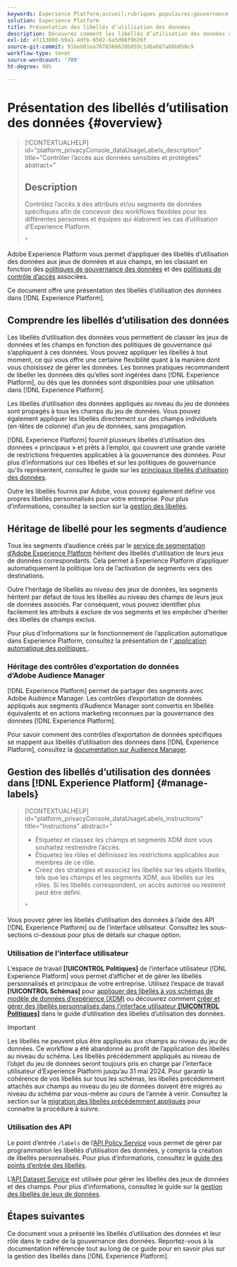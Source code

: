 ```yaml
---
keywords: Experience Platform;accueil;rubriques populaires;gouvernance des données;api de libellé d’utilisation des données;api policy service;présentation des libellés d’utilisation des données
solution: Experience Platform
title: Présentation des libellés d’utilisation des données
description: Découvrez comment les libellés d’utilisation des données sont utilisés pour appliquer la conformité en matière de gouvernance des données dans Adobe Experience Platform.
exl-id: 4f113000-b9a1-4dfb-9502-6a5d08f0b26f
source-git-commit: 916eb01ea7878366620b859c1d6a667a88b850c9
workflow-type: tm+mt
source-wordcount: '789'
ht-degree: 90%

---
```


# Présentation des libellés d’utilisation des données {#overview}

>[!CONTEXTUALHELP]
>id="platform_privacyConsole_dataUsageLabels_description"
>title="Contrôler l’accès aux données sensibles et protégées"
>abstract="<h2>Description</h2><p>Contrôlez l’accès à des attributs et/ou segments de données spécifiques afin de concevoir des workflows flexibles pour les différentes personnes et équipes qui élaborent les cas d’utilisation d’Experience Platform.</p>"

Adobe Experience Platform vous permet d’appliquer des libellés d’utilisation des données aux jeux de données et aux champs, en les classant en fonction des [politiques de gouvernance des données](../policies/overview.md) et des [politiques de contrôle d’accès](../../access-control/abac/ui/policies.md) associées.

Ce document offre une présentation des libellés d’utilisation des données dans [!DNL Experience Platform].

## Comprendre les libellés d’utilisation des données

Les libellés d’utilisation des données vous permettent de classer les jeux de données et les champs en fonction des politiques de gouvernance qui s’appliquent à ces données. Vous pouvez appliquer les libellés à tout moment, ce qui vous offre une certaine flexibilité quant à la manière dont vous choisissez de gérer les données. Les bonnes pratiques recommandent de libeller les données dès qu’elles sont ingérées dans [!DNL Experience Platform], ou dès que les données sont disponibles pour une utilisation dans [!DNL Experience Platform].

Les libellés d’utilisation des données appliqués au niveau du jeu de données sont propagés à tous les champs du jeu de données. Vous pouvez également appliquer les libellés directement sur des champs individuels (en-têtes de colonne) d’un jeu de données, sans propagation.

[!DNL Experience Platform] fournit plusieurs libellés d’utilisation des données « principaux » et prêts à l’emploi, qui couvrent une grande variété de restrictions fréquentes applicables à la gouvernance des données. Pour plus d’informations sur ces libellés et sur les politiques de gouvernance qu’ils représentent, consultez le guide sur les [principaux libellés d’utilisation des données](reference.md).

Outre les libellés fournis par Adobe, vous pouvez également définir vos propres libellés personnalisés pour votre entreprise. Pour plus d’informations, consultez la section sur la [gestion des libellés](#manage-labels).

## Héritage de libellé pour les segments d’audience

Tous les segments d’audience créés par le [service de segmentation d’Adobe Experience Platform](../../segmentation/home.md) héritent des libellés d’utilisation de leurs jeux de données correspondants. Cela permet à Experience Platform d’appliquer automatiquement la politique lors de l’activation de segments vers des destinations.

Outre l’héritage de libellés au niveau des jeux de données, les segments héritent par défaut de tous les libellés au niveau des champs de leurs jeux de données associés. Par conséquent, vous pouvez identifier plus facilement les attributs à exclure de vos segments et les empêcher d’hériter des libellés de champs exclus.

Pour plus d’informations sur le fonctionnement de l’application automatique dans Experience Platform, consultez la présentation de l’[ application automatique des politiques ](../enforcement/auto-enforcement.md).

### Héritage des contrôles d’exportation de données d’Adobe Audience Manager

[!DNL Experience Platform] permet de partager des segments avec Adobe Audience Manager. Les contrôles d’exportation de données appliqués aux segments d’Audience Manager sont convertis en libellés équivalents et en actions marketing reconnues par la gouvernance des données [!DNL Experience Platform].

Pour savoir comment des contrôles d‘exportation de données spécifiques se mappent aux libellés d’utilisation des données dans [!DNL Experience Platform], consultez la [documentation sur Audience Manager](https://experienceleague.adobe.com/docs/audience-manager/user-guide/implementation-integration-guides/integration-experience-platform/aam-aep-audience-sharing.html?lang=fr#aam-data-export-control-in-aep).

## Gestion des libellés d’utilisation des données dans [!DNL Experience Platform] {#manage-labels}

>[!CONTEXTUALHELP]
>id="platform_privacyConsole_dataUsageLabels_instructions"
>title="Instructions"
>abstract="<ul><li>Étiquetez et classez les champs et segments XDM dont vous souhaitez restreindre l’accès.</li><li>Étiquetez les rôles et définissez les restrictions applicables aux membres de ce rôle.</li><li>Créez des stratégies et associez les libellés sur les objets libellés, tels que les champs et les segments XDM, aux libellés sur les rôles. Si les libellés correspondent, un accès autorisé ou restreint peut être défini.</li></ul>"

Vous pouvez gérer les libellés d’utilisation des données à l’aide des API [!DNL Experience Platform] ou de l’interface utilisateur. Consultez les sous-sections ci-dessous pour plus de détails sur chaque option.

### Utilisation de l’interface utilisateur

L’espace de travail **[!UICONTROL Politiques]** de l’interface utilisateur [!DNL Experience Platform] vous permet d’afficher et de gérer les libellés personnalisés et principaux de votre entreprise. Utilisez l’espace de travail **[!UICONTROL Schémas]** pour [appliquer des libellés à vos schémas de modèle de données d’expérience (XDM)](../../xdm/tutorials/labels.md) ou découvrez comment [créer et gérer des libellés personnalisés dans l’interface utilisateur **[!UICONTROL Politiques]**](./user-guide.md) dans le guide d’utilisation des libellés d’utilisation des données.

>[!IMPORTANT]
>
>Les libellés ne peuvent plus être appliqués aux champs au niveau du jeu de données. Ce workflow a été abandonné au profit de l’application des libellés au niveau du schéma. Les libellés précédemment appliqués au niveau de l’objet du jeu de données seront toujours pris en charge par l’interface utilisateur d’Experience Platform jusqu’au 31 mai 2024. Pour garantir la cohérence de vos libellés sur tous les schémas, les libellés précédemment attachés aux champs au niveau du jeu de données doivent être migrés au niveau du schéma par vous-même au cours de l’année à venir. Consultez la section sur la [migration des libellés précédemment appliqués](../e2e.md#migrate-labels) pour connaitre la procédure à suivre.

### Utilisation des API

Le point d’entrée `/labels` de l’[API Policy Service](https://www.adobe.io/experience-platform-apis/references/policy-service/) vous permet de gérer par programmation les libellés d’utilisation des données, y compris la création de libellés personnalisés. Pour plus d’informations, consultez le [guide des points d’entrée des libellés](../api/labels.md).

L’[API Dataset Service](https://www.adobe.io/experience-platform-apis/references/dataset-service/) est utilisée pour gérer les libellés des jeux de données et des champs. Pour plus d’informations, consultez le guide sur la [gestion des libellés de jeux de données](./dataset-api.md).

## Étapes suivantes

Ce document vous a présenté les libellés d’utilisation des données et leur rôle dans le cadre de la gouvernance des données. Reportez-vous à la documentation référencée tout au long de ce guide pour en savoir plus sur la gestion des libellés dans [!DNL Experience Platform].

